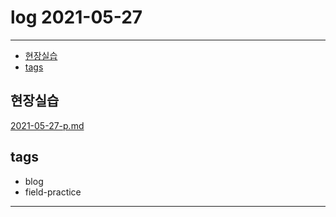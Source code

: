 # log 2021-05-27

--------------------------

- [현장실습](#현장실습)
- [tags](#tags)


## 현장실습

[2021-05-27-p.md](./2021-05-27-p.md)


## tags
- blog
- field-practice

--------------------------

